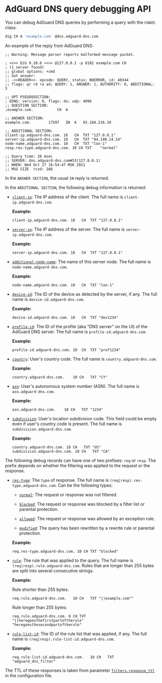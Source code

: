 # AdGuard DNS query debugging API

<!-- markdownlint-disable MD010 -->

You can debug AdGuard DNS queries by performing a query with the `CHAOS` class:

```sh
dig CH A 'example.com' @dns.adguard-dns.com
```

An example of the reply from AdGuard DNS:

```none
;; Warning: Message parser reports malformed message packet.

; <<>> DiG 9.10.6 <<>> @127.0.0.1 -p 8182 example.com CH
; (1 server found)
;; global options: +cmd
;; Got answer:
;; ->>HEADER<<- opcode: QUERY, status: NOERROR, id: 40344
;; flags: qr rd ra ad; QUERY: 1, ANSWER: 1, AUTHORITY: 0, ADDITIONAL: 3

;; OPT PSEUDOSECTION:
; EDNS: version: 0, flags: do; udp: 4096
;; QUESTION SECTION:
;example.com.			CH	A

;; ANSWER SECTION:
example.com.		17597	IN	A	93.184.216.34

;; ADDITIONAL SECTION:
client-ip.adguard-dns.com. 10	CH	TXT	"127.0.0.1"
server-ip.adguard-dns.com. 10	CH	TXT	"94.140.14.14"
node-name.adguard-dns.com. 10	CH	TXT	"lon-1"
resp.res-type.adguard-dns.com. 10 CH TXT	"normal"

;; Query time: 26 msec
;; SERVER: dns.adguard-dns.com#53(127.0.0.1)
;; WHEN: Wed Oct 27 16:54:47 MSK 2021
;; MSG SIZE  rcvd: 166
```

In the `ANSWER SECTION`, the usual `IN` reply is returned.

In the `ADDITIONAL SECTION`, the following debug information is returned:

- <a href="#additional-client-ip" id="additional-client-ip" name="additional-client-ip">`client-ip`</a>: The IP address of the client. The full name is `client-ip.adguard-dns.com`.

    **Example:**

    ```none
    client-ip.adguard-dns.com. 10	CH	TXT	"127.0.0.1"
    ```

- <a href="#additional-server-ip" id="additional-server-ip" name="additional-server-ip">`server-ip`</a>: The IP address of the server. The full name is `server-ip.adguard-dns.com`.

    **Example:**

    ```none
    server-ip.adguard-dns.com. 10	CH	TXT	"127.0.0.1"
    ```

- <a href="#additional-node-name" id="additional-node-name" name="additional-node-name">`additional-node-name`</a>: The name of this server node. The full name is `node-name.adguard-dns.com`.

  **Example:**

    ```none
    node-name.adguard-dns.com. 10	CH	TXT	"lon-1"
    ```

- <a href="#additional-device-id" id="additional-device-id" name="additional-device-id">`device-id`</a>: The ID of the device as detected by the server, if any. The full name is `device-id.adguard-dns.com`.

    **Example:**

    ```none
    device-id.adguard-dns.com. 10	CH	TXT	"dev1234"
    ```

- <a href="#additional-profile-id" id="additional-profile-id" name="additional-profile-id">`profile-id`</a>: The ID of the profile (aka “DNS server” on the UI) of the AdGuard DNS server. The full name is `profile-id.adguard-dns.com`.

    **Example:**

    ```none
    profile-id.adguard-dns.com. 10	CH	TXT	"prof1234"
    ```

- <a href="#additional-country" id="additional-country" name="additional-country">`country`</a>: User's country code. The full name is `country.adguard-dns.com`.

    **Example:**

    ```none
    country.adguard-dns.com.	10 CH	TXT	"CY"
    ```

- <a href="#additional-asn" id="additional-asn" name="additional-asn">`asn`</a>: User's autonomous system number (ASN). The full name is `asn.adguard-dns.com`.

    **Example:**

    ```none
    asn.adguard-dns.com.	10 CH	TXT	"1234"
    ```

- <a href="#additional-subdivision" id="additional-subdivision" name="additional-subdivision">`subdivision`</a>: User's location subdivision code. This field could be empty even if user's country code is present. The full name is `subdivision.adguard-dns.com`.

   **Example:**

   ```none
   country.adguard-dns.com.	10 CH	TXT	"US"
   subdivision.adguard-dns.com. 10 CH	TXT	"CA"
   ```

The following debug records can have one of two prefixes: `req` or `resp`. The prefix depends on whether the filtering was applied to the request or the response.

- <a href="#additional-res-type" id="additional-res-type" name="additional-res-type">`res-type`</a>: The `type` of response. The full name is `(req|resp).res-type.adguard-dns.com`. Can be the following types:

    - <a href="#additional-res-type-normal" id="additional-res-type-normal" name="additional-res-type-normal">`normal`</a>: The request or response was not filtered.

    - <a href="#additional-res-type-blocked" id="additional-res-type-blocked" name="additional-res-type-blocked">`blocked`</a>: The request or response was blocked by a filter list or parental protection.

    - <a href="#additional-res-type-allowed" id="additional-res-type-allowed" name="additional-res-type-allowed">`allowed`</a>: The request or response was allowed by an exception rule.

    - <a href="#additional-res-type-modified" id="additional-res-type-modified" name="additional-res-type-modified">`modified`</a>: The query has been rewritten by a rewrite rule or parental protection.

    **Example:**

    ```none
    req.res-type.adguard-dns.com. 10 CH	TXT	"blocked"
    ```

- <a href="#additional-rule" id="additional-rule" name="additional-rule">`rule`</a>: The rule that was applied to the query. The full name is `(req|resp).rule.adguard-dns.com`. Rules that are longer than 255 bytes are split into several consecutive strings.

    **Example:**

    Rule shorter than 255 bytes:

    ```none
    req.rule.adguard-dns.com.	10 CH	TXT	"||example.com^"
    ```

    Rule longer than 255 bytes:

    ```none
    req.rule.adguard-dns.com. 0 CH TXT "||heregoesthefirstpartoftherule"
    "heregoesthesecondpartoftherule"
    ```

- <a href="#additional-rule-list-id" id="additional-rule-list-id" name="additional-rule-list-id">`rule-list-id`</a>: The ID of the rule list that was applied, if any. The full name is `(req|resp).rule-list-id.adguard-dns.com`.

    **Example:**

    ```none
    req.rule-list-id.adguard-dns.com.	10 CH	TXT	"adguard_dns_filter"
    ```

The TTL of these responses is taken from parameter [`filters.response_ttl`][conf-filters-ttl] in the configuration file.

[conf-filters-ttl]: configuration.md#filters-response_ttl
